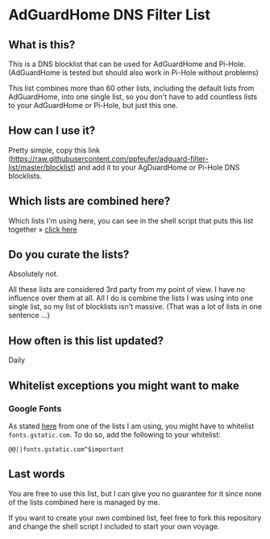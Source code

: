 # AdGuardHome DNS Filter List

## What is this?

This is a DNS blocklist that can be used for AdGuardHome and Pi-Hole. (AdGuardHome is tested but should also work in Pi-Hole without problems)

This list combines more than 60 other lists, including the default lists from AdGuardHome, into one single list, so you don't have to add countless lists to your AdGuardHome or Pi-Hole, but just this one.


## How can I use it?

Pretty simple, copy this link (https://raw.githubusercontent.com/ppfeufer/adguard-filter-list/master/blocklist) and add it to your AgDuardHome or Pi-Hole DNS blocklists.


## Which lists are combined here?

Which lists I'm using here, you can see in the shell script that puts this list together » [click here](create-adguard-blocklist.sh)


## Do you curate the lists?

Absolutely not.

All these lists are considered 3rd party from my point of view. I have no influence over them at all. All I do is combine the lists I was using into one single list, so my list of blocklists isn't massive. (That was a lot of lists in one sentence ...)


## How often is this list updated?

Daily


## Whitelist exceptions you might want to make

### Google Fonts

As stated [here](https://github.com/lightswitch05/hosts#google-fonts) from one of the lists I am using, you might have to whitelist `fonts.gstatic.com`. To do so, add the following to your whitelist:

```plainext
@@||fonts.gstatic.com^$important
```


## Last words

You are free to use this list, but I can give you no guarantee for it since none of the lists combined here is managed by me.

If you want to create your own combined list, feel free to fork this repository and change the shell script I included to start your own voyage.
